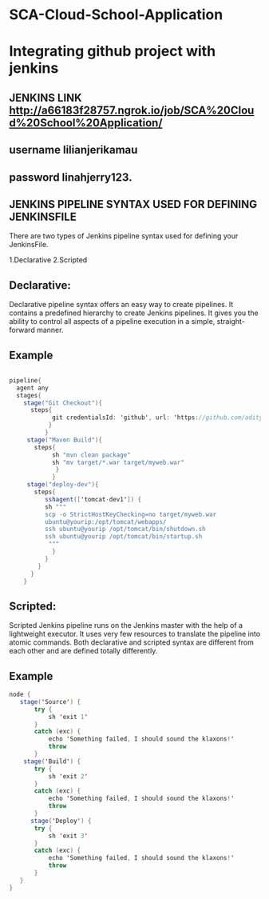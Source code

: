 # SCA-Cloud-School-Application
# Integrating github project with jenkins



## JENKINS LINK http://a66183f28757.ngrok.io/job/SCA%20Cloud%20School%20Application/
   ## username lilianjerikamau
   ## password linahjerry123.
        
        
        
## JENKINS PIPELINE SYNTAX USED FOR DEFINING JENKINSFILE
There are two types of Jenkins pipeline syntax used for defining your JenkinsFile.

1.Declarative
2.Scripted

## Declarative:

Declarative pipeline syntax offers an easy way to create pipelines. It contains a predefined hierarchy to create Jenkins pipelines. It gives you the ability to control all aspects of a pipeline execution in a simple, straight-forward manner.

## Example

```java

pipeline{
  agent any
  stages{
    stage("Git Checkout"){
      steps{
            git credentialsId: 'github', url: 'https://github.com/aditya-malviya/myweb.git'
           }
          }
     stage("Maven Build"){
       steps{
            sh "mvn clean package"
            sh "mv target/*.war target/myweb.war"
             }
            }
     stage("deploy-dev"){
       steps{
          sshagent(['tomcat-dev1']) {
          sh """
          scp -o StrictHostKeyChecking=no target/myweb.war  
          ubuntu@yourip:/opt/tomcat/webapps/
          ssh ubuntu@yourip /opt/tomcat/bin/shutdown.sh
          ssh ubuntu@yourip /opt/tomcat/bin/startup.sh
           """
            }
          }
        }
      }
    }
```
    
  

## Scripted:

Scripted Jenkins pipeline runs on the Jenkins master with the help of a lightweight executor. It uses very few resources to translate the pipeline into atomic commands. Both declarative and scripted syntax are different from each other and are defined totally differently.


 ## Example 
 ```java
node {
    stage('Source') {
        try {
            sh 'exit 1'
        }
        catch (exc) {
            echo 'Something failed, I should sound the klaxons!'
            throw
        }
     stage('Build') {
        try {
            sh 'exit 2'
        }
        catch (exc) {
            echo 'Something failed, I should sound the klaxons!'
            throw
        }
       stage('Deploy') {
        try {
            sh 'exit 3'
        }
        catch (exc) {
            echo 'Something failed, I should sound the klaxons!'
            throw
        }
    }
}
  ```   

 
  
       
